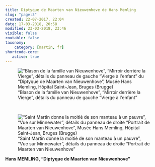 ```yaml
---
title: Diptyque de Maarten van Nieuwenhove de Hans Memling
slug: "page:3"
created: 22-07-2017, 22:04
date: 17-03-2018, 20:58
modified: 23-03-2018, 23:46
visible: false
routable: false
taxonomy:
    category: [martin, fr]
shortcode-core:
   active: true
---
```

<figure><picture>
<source
sizes="(max-width: 767px) 98vw, (min-width: 959px) 50vw, 86vw"
srcset="
/user/sites/docs/pages/01.home/06.bruges/01.hopital-saint-jean/03.martin/03.martin_3/martin7-280.webp 280w,
/user/sites/docs/pages/01.home/06.bruges/01.hopital-saint-jean/03.martin/03.martin_3/martin7-380.webp 380w,
/user/sites/docs/pages/01.home/06.bruges/01.hopital-saint-jean/03.martin/03.martin_3/martin7-480.webp 480w,
/user/sites/docs/pages/01.home/06.bruges/01.hopital-saint-jean/03.martin/03.martin_3/martin7-640.webp 640w,
/user/sites/docs/pages/01.home/06.bruges/01.hopital-saint-jean/03.martin/03.martin_3/martin7-840.webp 840w,
/user/sites/docs/pages/01.home/06.bruges/01.hopital-saint-jean/03.martin/03.martin_3/martin7-1280.webp 1280w,
/user/sites/docs/pages/01.home/06.bruges/01.hopital-saint-jean/03.martin/03.martin_3/martin7-1600.webp 1600w,
/user/sites/docs/pages/01.home/06.bruges/01.hopital-saint-jean/03.martin/03.martin_3/martin7-1920.webp 1920w"
type="image/webp" />
<img
src="/user/sites/docs/pages/01.home/06.bruges/01.hopital-saint-jean/03.martin/03.martin_3/martin7-840.jpg" title="“Blason de la famille van Nieuwenhove”, “Mirroir derrière la Vierge”, détails du panneau de gauche “Vierge à l'enfant” du “Diptyque de Maarten van Nieuwenhove”, Musée Hans Memling, Hôpital Saint-Jean, Bruges (Brugge)" alt="“Blason de la famille van Nieuwenhove”, “Mirroir derrière la Vierge”, détails du panneau de gauche “Vierge à l'enfant” du “Diptyque de Maarten van Nieuwenhove”, Musée Hans Memling, Hôpital Saint-Jean, Bruges (Brugge)" class="class-40-img"
sizes="(max-width: 767px) 98vw, (min-width: 959px) 50vw, 86vw"
srcset="
/user/sites/docs/pages/01.home/06.bruges/01.hopital-saint-jean/03.martin/03.martin_3/martin7-280.jpg 280w,
/user/sites/docs/pages/01.home/06.bruges/01.hopital-saint-jean/03.martin/03.martin_3/martin7-380.jpg 380w,
/user/sites/docs/pages/01.home/06.bruges/01.hopital-saint-jean/03.martin/03.martin_3/martin7-480.jpg 480w,
/user/sites/docs/pages/01.home/06.bruges/01.hopital-saint-jean/03.martin/03.martin_3/martin7-640.jpg 640w,
/user/sites/docs/pages/01.home/06.bruges/01.hopital-saint-jean/03.martin/03.martin_3/martin7-840.jpg 840w,
/user/sites/docs/pages/01.home/06.bruges/01.hopital-saint-jean/03.martin/03.martin_3/martin7-1280.jpg 1280w,
/user/sites/docs/pages/01.home/06.bruges/01.hopital-saint-jean/03.martin/03.martin_3/martin7-1600.jpg 1600w,
/user/sites/docs/pages/01.home/06.bruges/01.hopital-saint-jean/03.martin/03.martin_3/martin7-1920.jpg 1920w">
</picture><figcaption>“Blason de la famille van Nieuwenhove”, “Mirroir derrière la Vierge”, détails du panneau de gauche “Vierge à l'enfant”</figcaption></figure>

<br>

<figure><picture>
<source
sizes="(max-width: 767px) 98vw, (min-width: 959px) 50vw, 86vw"
srcset="
/user/sites/docs/pages/01.home/06.bruges/01.hopital-saint-jean/03.martin/03.martin_3/martin6-280.webp 280w,
/user/sites/docs/pages/01.home/06.bruges/01.hopital-saint-jean/03.martin/03.martin_3/martin6-380.webp 380w,
/user/sites/docs/pages/01.home/06.bruges/01.hopital-saint-jean/03.martin/03.martin_3/martin6-480.webp 480w,
/user/sites/docs/pages/01.home/06.bruges/01.hopital-saint-jean/03.martin/03.martin_3/martin6-640.webp 640w,
/user/sites/docs/pages/01.home/06.bruges/01.hopital-saint-jean/03.martin/03.martin_3/martin6-700x489.webp 700w,
/user/sites/docs/pages/01.home/06.bruges/01.hopital-saint-jean/03.martin/03.martin_3/martin6-840.webp 840w,
/user/sites/docs/pages/01.home/06.bruges/01.hopital-saint-jean/03.martin/03.martin_3/martin6-1280.webp 1280w,
/user/sites/docs/pages/01.home/06.bruges/01.hopital-saint-jean/03.martin/03.martin_3/martin6-1600.webp 1600w,
/user/sites/docs/pages/01.home/06.bruges/01.hopital-saint-jean/03.martin/03.martin_3/martin6-1920.webp 1920w"
type="image/webp" />
<img
src="/user/sites/docs/pages/01.home/06.bruges/01.hopital-saint-jean/03.martin/03.martin_3/martin6-700x489.jpg" title="“Saint Martin donne la moitié de son manteau à un pauvre”, “Vue sur Minnewater”, détails du panneau de droite “Portrait de Maarten van Nieuwenhove”, Musée Hans Memling, Hôpital Saint-Jean, Bruges (Brugge)" alt="“Saint Martin donne la moitié de son manteau à un pauvre”, “Vue sur Minnewater”, détails du panneau de droite “Portrait de Maarten van Nieuwenhove”, Musée Hans Memling, Hôpital Saint-Jean, Bruges (Brugge)" class="class-40-img"
sizes="(max-width: 767px) 98vw, (min-width: 959px) 50vw, 86vw"
srcset="
/user/sites/docs/pages/01.home/06.bruges/01.hopital-saint-jean/03.martin/03.martin_3/martin6-280.jpg 280w,
/user/sites/docs/pages/01.home/06.bruges/01.hopital-saint-jean/03.martin/03.martin_3/martin6-380.jpg 380w,
/user/sites/docs/pages/01.home/06.bruges/01.hopital-saint-jean/03.martin/03.martin_3/martin6-480.jpg 480w,
/user/sites/docs/pages/01.home/06.bruges/01.hopital-saint-jean/03.martin/03.martin_3/martin6-640.jpg 640w,
/user/sites/docs/pages/01.home/06.bruges/01.hopital-saint-jean/03.martin/03.martin_3/martin6-700x489.jpg 700w,
/user/sites/docs/pages/01.home/06.bruges/01.hopital-saint-jean/03.martin/03.martin_3/martin6-840.jpg 840w,
/user/sites/docs/pages/01.home/06.bruges/01.hopital-saint-jean/03.martin/03.martin_3/martin6-1280.jpg 1280w,
/user/sites/docs/pages/01.home/06.bruges/01.hopital-saint-jean/03.martin/03.martin_3/martin6-1600.jpg 1600w,
/user/sites/docs/pages/01.home/06.bruges/01.hopital-saint-jean/03.martin/03.martin_3/martin6-1920.jpg 1920w">
</picture><figcaption>“Saint Martin donne la moitié de son manteau à un pauvre”, “Vue sur Minnewater”, détails du panneau de droite “Portrait de Maarten van Nieuwenhove”</figcaption></figure>

**Hans MEMLING, “Diptyque de Maarten van Nieuwenhove”**